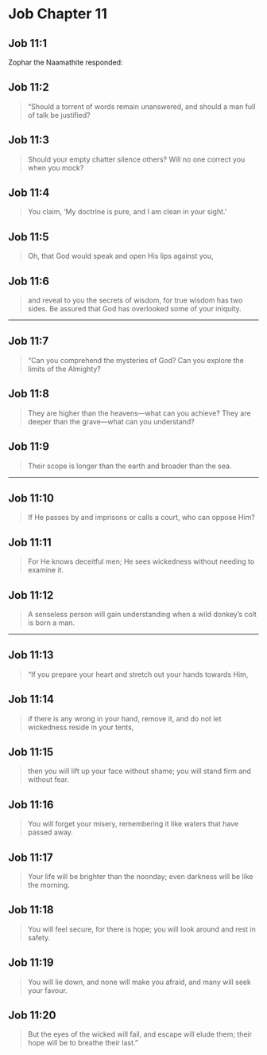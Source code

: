 # Job Chapter 11

## Job 11:1

Zophar the Naamathite responded:

## Job 11:2

> “Should a torrent of words remain unanswered,
> and should a man full of talk be justified?

## Job 11:3

> Should your empty chatter silence others?
> Will no one correct you when you mock?

## Job 11:4

> You claim, ‘My doctrine is pure,
> and I am clean in your sight.’

## Job 11:5

> Oh, that God would speak
> and open His lips against you,

## Job 11:6

> and reveal to you the secrets of wisdom,
> for true wisdom has two sides.
> Be assured that God has overlooked some of your iniquity.

---

## Job 11:7

> “Can you comprehend the mysteries of God?
> Can you explore the limits of the Almighty?

## Job 11:8

> They are higher than the heavens—what can you achieve?
> They are deeper than the grave—what can you understand?

## Job 11:9

> Their scope is longer than the earth
> and broader than the sea.

---

## Job 11:10

> If He passes by and imprisons or calls a court,
> who can oppose Him?

## Job 11:11

> For He knows deceitful men;
> He sees wickedness without needing to examine it.

## Job 11:12

> A senseless person will gain understanding
> when a wild donkey’s colt is born a man.

---

## Job 11:13

> “If you prepare your heart and
> stretch out your hands towards Him,

## Job 11:14

> if there is any wrong in your hand, remove it,
> and do not let wickedness reside in your tents,

## Job 11:15

> then you will lift up your face without shame;
> you will stand firm and without fear.

## Job 11:16

> You will forget your misery,
> remembering it like waters that have passed away.

## Job 11:17

> Your life will be brighter than the noonday;
> even darkness will be like the morning.

## Job 11:18

> You will feel secure, for there is hope;
> you will look around and rest in safety.

## Job 11:19

> You will lie down, and none will make you afraid,
> and many will seek your favour.

## Job 11:20

> But the eyes of the wicked will fail,
> and escape will elude them;
> their hope will be to breathe their last.”
